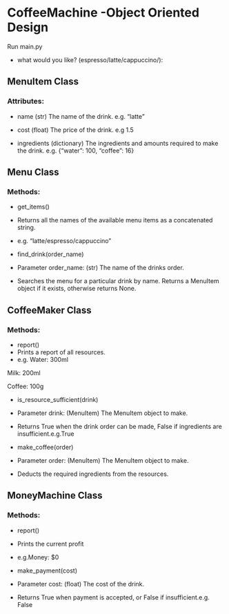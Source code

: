 # CoffeeMachine -Object Oriented Design
Run main.py
- what would you like? (espresso/latte/cappuccino/):


## MenuItem Class

### Attributes:

- name
(str) The name of the drink.
e.g. “latte”

- cost
(float) The price of the drink.
e.g 1.5

- ingredients
(dictionary) The ingredients and amounts required to make the drink.
e.g. {“water”: 100, “coffee”: 16}



## Menu Class

### Methods:
- get_items()
- Returns all the names of the available menu items as a concatenated string.
- e.g. “latte/espresso/cappuccino”


- find_drink(order_name)
- Parameter order_name: (str) The name of the drinks order.
- Searches the menu for a particular drink by name. Returns a MenuItem object if it exists, otherwise returns None.



## CoffeeMaker Class

### Methods:
- report()
- Prints a report of all resources.
- e.g.
Water: 300ml

Milk: 200ml

Coffee: 100g


- is_resource_sufficient(drink)
- Parameter drink: (MenuItem) The MenuItem object to make.
- Returns True when the drink order can be made, False if ingredients are insufficient.e.g.True


- make_coffee(order)
- Parameter order: (MenuItem) The MenuItem object to make.
- Deducts the required ingredients from the resources.



## MoneyMachine Class

### Methods:
- report()
- Prints the current profit
- e.g.Money: $0


- make_payment(cost)
- Parameter cost: (float) The cost of the drink.
- Returns True when payment is accepted, or False if insufficient.e.g. False

